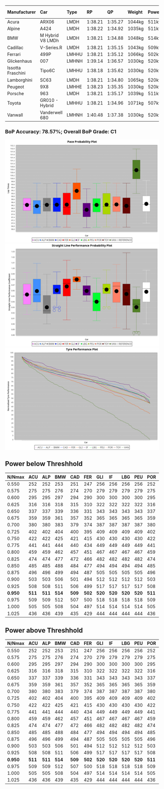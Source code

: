 |Manufacturer|Car|Type|RP|QP|Weight|Power¹|Threshhold|PINC|Power²|E/Stint|AVG Vmax|FDS|RDLC|L/Stint|BOP-Grade|ModelAccuracy|ModelPoints|Match%|
|:-|:-|:-|:-|:-|:-|:-|:-|:-|:-|:-|:-|:-|:-|:-|:-|:-|:-|:-|
|Acura|ARX06|LMDH|1:38.21|1:35.27|1044kg|511kw|210.0kph|0%|511kw|905MJ|303.79kph|-|1.02|29|-C2|100.00%|995|72.52%|
|Alpine|A424|LMDH|1:38.22|1:34.92|1035kg|511kw|210.0kph|0%|511kw|902MJ|305.12kph|-|1.03|29|~A1|81.46%|523|96.79%|
|BMW|M Hybrid V8 LMDh|LMDH|1:38.21|1:34.88|1048kg|514kw|210.0kph|0%|514kw|898MJ|300.20kph|-|1.02|29|-B1|98.60%|1690|86.50%|
|Cadillac|V-Series.R|LMDH|1:38.21|1:35.15|1043kg|509kw|210.0kph|0%|509kw|883MJ|304.08kph|-|1.02|29|-B1|98.38%|1765|88.03%|
|Ferrari|499P|LMHHU|1:38.21|1:35.12|1066kg|502kw|210.0kph|0%|502kw|885MJ|304.63kph|190kph|1.03|29|-A2|92.24%|2247|90.60%|
|Glickenhaus|007|LMHNH|1:39.14|1:36.57|1030kg|520kw|210.0kph|0%|520kw|913MJ|309.24kph|-|0.96|29|+E2|96.18%|554|51.64%|
|Issotta Fraschini|Tipo6C|LMHHU|1:38.18|1:35.62|1030kg|520kw|210.0kph|0%|520kw|917MJ|306.02kph|140kph|1.08|29|+A2|66.67%|96|92.64%|
|Lamborghini|SC63|LMDH|1:38.21|1:34.80|1065kg|520kw|210.0kph|0%|520kw|902MJ|301.64kph|-|1.02|29|-B1|96.77%|419|88.15%|
|Peugeot|9X8|LMHHE|1:38.23|1:35.35|1030kg|520kw|210.0kph|0%|520kw|910MJ|305.86kph|100kph|1.04|29|-A2|87.65%|1795|94.29%|
|Porsche|963|LMDH|1:38.21|1:35.17|1039kg|511kw|210.0kph|0%|511kw|893MJ|304.95kph|-|1.02|29|-B1|96.81%|5438|88.47%|
|Toyota|GR010 - Hybrid|LMHHU|1:38.21|1:34.96|1071kg|507kw|210.0kph|0%|507kw|900MJ|302.69kph|190kph|1.02|29|-A2|86.04%|1751|93.97%|
|Vanwall|Vanderwell 680|LMHNH|1:40.48|1:37.38|1030kg|520kw|210.0kph|0%|520kw|908MJ|300.46kph|-|1.01|29|+Ω2|91.42%|501|-0.78%|

### BoP Accuracy: 78.57%; Overall BoP Grade: C1
![PACECHART](./IMG/AUTO.png)
![STRAIGHTLINEPERFORMANCECHART](./IMG/AUTO_sp.png)
![TYREPERFORMANCECHART](./IMG/AUTO_tw.png)

## Power below Threshhold
|N/Nmax|ACU|ALP|BMW|CAD|FER|GLI|IF|LBG|PEU|POR|TOY|VAN|
|:-|:-|:-|:-|:-|:-|:-|:-|:-|:-|:-|:-|:-|
|0.550|252|252|253|251|247|256|256|256|256|252|250|256|
|0.575|275|275|276|274|270|279|279|279|279|275|273|279|
|0.600|295|295|297|294|290|300|300|300|300|295|293|300|
|0.625|316|316|318|315|310|322|322|322|322|316|314|322|
|0.650|337|337|339|336|331|343|343|343|343|337|335|343|
|0.675|359|359|361|357|352|365|365|365|365|359|356|365|
|0.700|380|380|383|379|374|387|387|387|387|380|377|387|
|0.725|402|402|404|400|395|409|409|409|409|402|399|409|
|0.750|422|422|425|421|415|430|430|430|430|422|419|430|
|0.775|441|441|444|440|434|449|449|449|449|441|438|449|
|0.800|459|459|462|457|451|467|467|467|467|459|455|467|
|0.825|474|474|477|472|466|482|482|482|482|474|470|482|
|0.850|485|485|488|484|477|494|494|494|494|485|482|494|
|0.875|496|496|499|494|487|505|505|505|505|496|492|505|
|0.900|503|503|506|501|494|512|512|512|512|503|499|512|
|0.925|508|508|511|506|499|517|517|517|517|508|504|517|
|**0.950**|**511**|**511**|**514**|**509**|**502**|**520**|**520**|**520**|**520**|**511**|**507**|**520**|
|0.975|509|509|512|507|500|518|518|518|518|509|505|518|
|1.000|505|505|508|504|497|514|514|514|514|505|502|514|
|1.025|436|436|439|435|429|444|444|444|444|436|433|444|

## Power above Threshhold
|N/Nmax|ACU|ALP|BMW|CAD|FER|GLI|IF|LBG|PEU|POR|TOY|VAN|
|:-|:-|:-|:-|:-|:-|:-|:-|:-|:-|:-|:-|:-|
|0.550|252|252|253|251|247|256|256|256|256|252|250|256|
|0.575|275|275|276|274|270|279|279|279|279|275|273|279|
|0.600|295|295|297|294|290|300|300|300|300|295|293|300|
|0.625|316|316|318|315|310|322|322|322|322|316|314|322|
|0.650|337|337|339|336|331|343|343|343|343|337|335|343|
|0.675|359|359|361|357|352|365|365|365|365|359|356|365|
|0.700|380|380|383|379|374|387|387|387|387|380|377|387|
|0.725|402|402|404|400|395|409|409|409|409|402|399|409|
|0.750|422|422|425|421|415|430|430|430|430|422|419|430|
|0.775|441|441|444|440|434|449|449|449|449|441|438|449|
|0.800|459|459|462|457|451|467|467|467|467|459|455|467|
|0.825|474|474|477|472|466|482|482|482|482|474|470|482|
|0.850|485|485|488|484|477|494|494|494|494|485|482|494|
|0.875|496|496|499|494|487|505|505|505|505|496|492|505|
|0.900|503|503|506|501|494|512|512|512|512|503|499|512|
|0.925|508|508|511|506|499|517|517|517|517|508|504|517|
|**0.950**|**511**|**511**|**514**|**509**|**502**|**520**|**520**|**520**|**520**|**511**|**507**|**520**|
|0.975|509|509|512|507|500|518|518|518|518|509|505|518|
|1.000|505|505|508|504|497|514|514|514|514|505|502|514|
|1.025|436|436|439|435|429|444|444|444|444|436|433|444|
